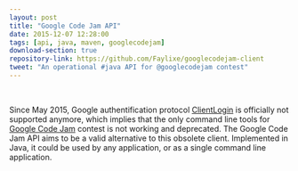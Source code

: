 ```yaml
---
layout: post
title: "Google Code Jam API"
date: 2015-12-07 12:28:00
tags: [api, java, maven, googlecodejam]
download-section: true
repository-link: https://github.com/Faylixe/googlecodejam-client
tweet: "An operational #java API for @googlecodejam contest"
---
```


<br>

Since May 2015, Google authentification protocol [ClientLogin](https://developers.google.com/identity/protocols/AuthForInstalledApps) is officially not supported anymore, which implies that the only command line tools for [Google Code Jam](https://code.google.com/codejam) contest is not working and deprecated. The Google Code Jam API aims to be a valid alternative to this obsolete client. Implemented in Java, it could be used by any application, or as a single command line application.
